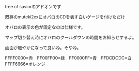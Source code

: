 tree of saviorのアドオンです

既存のmuteki2exにオバロのCDを表す白いゲージを付けただけ

オバロの表示の色が固定なのは仕様です。

マップ切り替え時にオバロのクールダウンの時間をお知らせするよ。

画面が賑やかになって良いね。そやね。

FFFF0000=赤　FF00FF00=緑　FF0000FF=青　FFDCDCDC=白　FFFF6666=オレンジ
